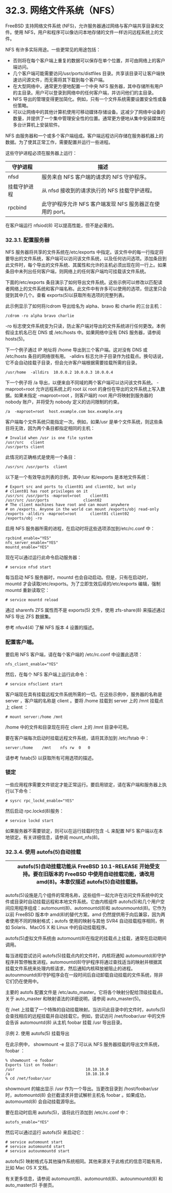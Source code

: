 # 32.3. 网络文件系统（NFS）

FreeBSD 支持网络文件系统 (NFS)，允许服务器通过网络与客户端共享目录和文件。使用 NFS，用户和程序可以像访问本地存储的文件一样访问远程系统上的文件。

NFS 有许多实际用途。一些更常见的用途包括：

* 否则将在每个客户端上重复的数据可以保存在单个位置，并可由网络上的客户端访问。
* 几个客户端可能需要访问/usr/ports/distfiles 目录。共享该目录可让客户端快速访问源文件，而无需将其下载到每个客户端。
* 在大型网络中，通常更方便地配置一个中央 NFS 服务器，其中存储所有用户的主目录。用户可以登录到网络中的任何客户端，并访问他们的主目录。
* NFS 导出的管理变得更加简化。例如，只有一个文件系统需要设置安全性或备份策略。
* 可以让网络中的其他计算机使用可移动媒体存储设备。这减少了网络中设备的数量，并提供了一个集中管理安全性的位置。通常更方便地从集中安装媒体在多台计算机上安装软件。

NFS 由服务器和一个或多个客户端组成。客户端远程访问存储在服务器机器上的数据。为了使其正常工作，需要配置并运行一些进程。

这些守护进程必须在服务器上运行：

| 守护进程     | 描述                                                      |
| -------------- | ----------------------------------------------------------- |
| nfsd         | 服务来自 NFS 客户端的请求的 NFS 守护程序。                |
| 挂载守护进程 | 从 nfsd 接收到的请求执行的 NFS 挂载守护进程。             |
| rpcbind      | 此守护程序允许 NFS 客户端发现 NFS 服务器正在使用的 port。 |

在客户端运行 nfsiod(8) 可以提高性能，但不是必需的。

### 32.3.1. 配置服务器

NFS 服务器将共享的文件系统在/etc/exports 中指定。该文件中的每一行指定将要导出的文件系统，客户端可以访问该文件系统，以及任何访问选项。添加条目到此文件时，每个导出的文件系统、其属性和允许的主机必须出现在同一行上。如果条目中未列出任何客户端，则网络上的任何客户端均可挂载该文件系统。

下面的/etc/exports 条目演示了如何导出文件系统。这些示例可以修改以匹配读者网络上的文件系统和客户端名称。此文件中有许多可以使用的选项，但这里只会提到其中几个。查看 exports(5)以获取所有选项的完整列表。

此示例显示了如何将/cdrom 导出给名为 alpha、bravo 和 charlie 的三台主机：

```
/cdrom -ro alpha bravo charlie
```

-ro 标志使文件系统变为只读，防止客户端对导出的文件系统进行任何更改。本例假设主机名已在 DNS 或 /etc/hosts 中。如果网络中没有 DNS 服务器，请参阅 hosts(5)。

下一个例子通过 IP 地址将 /home 导出到三个客户端。这对没有 DNS 或 /etc/hosts 条目的网络很有用。 -alldirs 标志允许子目录作为挂载点。换句话说，它不会自动挂载子目录，但会允许客户端根据需要挂载所需的目录。

```
/usr/home  -alldirs  10.0.0.2 10.0.0.3 10.0.0.4
```

下一个例子将 /a 导出，以便来自不同域的两个客户端可以访问该文件系统。 -maproot=root 允许远程系统上的 root 以 root 的身份在导出的文件系统上写入数据。如果未指定 -maproot=root ，则客户端的 root 用户将映射到服务器的 nobody 账户，并将受为 nobody 定义的访问限制的约束。

```
/a  -maproot=root  host.example.com box.example.org
```

客户端每个文件系统只能指定一次。例如，如果/usr 是单个文件系统，则这些条目将无效，因为两个条目都指定相同的主机：

```
# Invalid when /usr is one file system
/usr/src   client
/usr/ports client
```

此情况的正确格式是使用一个条目：

```
/usr/src /usr/ports  client
```

以下是一个有效导出列表的示例，其中/usr 和/exports 是本地文件系统：

```
# Export src and ports to client01 and client02, but only
# client01 has root privileges on it
/usr/src /usr/ports -maproot=root    client01
/usr/src /usr/ports               client02
# The client machines have root and can mount anywhere
# on /exports. Anyone in the world can mount /exports/obj read-only
/exports -alldirs -maproot=root      client01 client02
/exports/obj -ro
```

启用 NFS 服务器所需的进程，在启动时将这些选项添加到/etc/rc.conf 中：

```
rpcbind_enable="YES"
nfs_server_enable="YES"
mountd_enable="YES"
```

现在可以通过运行此命令启动服务器：

```
# service nfsd start
```

每当启动 NFS 服务器时，mountd 也会自动启动。但是，只有在启动时，mountd 才会读取/etc/exports。为了立即生效后续的/etc/exports 编辑，强制 mountd 重新读取它：

```
# service mountd reload
```

通过 sharenfs ZFS 属性而不是 exports(5) 文件，使用 zfs-share(8) 来描述通过 NFS 导出 ZFS 数据集。

参考 nfsv4(4) 了解 NFS 版本 4 设置的描述。

### 配置客户端。

要启用 NFS 客户端，请在每个客户端的 /etc/rc.conf 中设置此选项：

```
nfs_client_enable="YES"
```

然后，在每个 NFS 客户端上运行此命令：

```
# service nfsclient start
```

客户端现在具有挂载远程文件系统所需的一切。在这些示例中，服务器的名称是 server ，客户端的名称是 client 。要将 /home 挂载到 server 上的 /mnt 挂载点上 client ：

```
# mount server:/home /mnt
```

/home 中的文件和目录现在将在 client 上的 /mnt 目录中可用。

要在客户端每次启动时挂载远程文件系统，请将其添加到 /etc/fstab 中：

```
server:/home	/mnt	nfs	rw	0	0
```

请参考 fstab(5) 以获取所有可用选项的描述。

### 锁定

一些应用程序需要文件锁定才能正常运行。要启用锁定，请在客户端和服务器上执行以下命令：

```
# sysrc rpc_lockd_enable="YES"
```

然后启动 rpc.lockd(8)服务：

```
# service lockd start
```

如果服务器不需要锁定，则可以在运行挂载时包含 -L 来配置 NFS 客户端以在本地锁定。有关详细信息，请参阅 mount_nfs(8)。

### 32.3.4. 使用 autofs(5)自动挂载

|  | autofs(5)自动挂载功能从 FreeBSD 10.1-RELEASE 开始受支持。要在旧版本的 FreeBSD 中使用自动挂载功能，请改用 amd(8)。本章仅描述 autofs(5)自动挂载器。 |
| -- | --------------------------------------------------------------------------------------------------------------------------------------------------- |

autofs(5)设施是几个组件的常用名称，这些组件一起允许在访问文件系统中的文件或目录时自动挂载远程和本地文件系统。它由内核组件 autofs(5)和几个用户空间应用程序组成：automount(8)、automountd(8)和 autounmountd(8)。它作为以前 FreeBSD 版本中 amd(8)的替代方案。amd 仍然提供用于向后兼容，因为两者使用不同的映射格式；autofs 使用的映射与其他 SVR4 自动挂载程序相同，例如 Solaris、MacOS X 和 Linux 中的自动挂载程序。

autofs(5)虚拟文件系统由 automount(8)在指定的挂载点上挂载，通常在启动期间调用。

每当进程尝试访问 autofs(5)挂载点内的文件时，内核将通知 automountd(8)守护程序并暂停触发进程。automountd(8)守护程序将通过查找适当的映射并根据其挂载文件系统来处理内核请求，然后通知内核释放被阻止的进程。autounmountd(8)守护程序会在一段时间后自动卸载自动挂载的文件系统，除非它们仍在使用中。

主要的 autofs 配置文件是 /etc/auto_master。它将各个映射分配给顶级挂载点。关于 auto_master 和映射语法的详细说明，请参阅 auto_master(5)。

在 /net 上挂载了一个特殊的自动挂载映射。当访问此目录中的文件时，autofs(5) 会查找相应的远程挂载并自动挂载它。例如，尝试访问 /net/foobar/usr 中的文件会告诉 automountd(8) 从主机 foobar 挂载 /usr 导出目录。

示例 2. 使用 autofs(5) 挂载导出

在此示例中， showmount -e 显示了可以从 NFS 服务器挂载的导出文件系统， foobar ：

```
% showmount -e foobar
Exports list on foobar:
/usr                               10.10.10.0
/a                                 10.10.10.0
% cd /net/foobar/usr
```

showmount 的输出显示 /usr 作为一个导出。当更改目录到 /host/foobar/usr 时，automountd(8) 会拦截请求并尝试解析主机名 foobar 。如果成功，automountd(8) 会自动挂载源导出。

要在启动时启用 autofs(5)，请将此行添加到 /etc/rc.conf 中：

```
autofs_enable="YES"
```

然后可以通过运行 autofs(5) 来启动它：

```
# service automount start
# service automountd start
# service autounmountd start
```

autofs(5) 映射格式与其他操作系统相同。其他来源关于此格式的信息可能有用，比如 Mac OS X 文档。

有关更多信息，请参阅 automount(8)、automountd(8)、autounmountd(8) 和 auto_master(5) 手册页。
